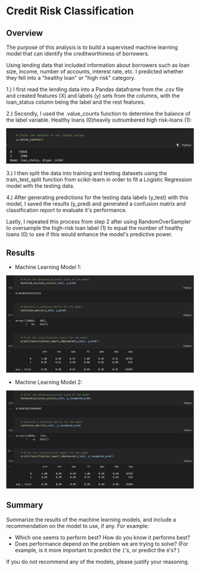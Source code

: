 # Credit Risk Classification

## Overview

The purpose of this analysis is to build a supervised machine learning model that can identify the creditworthiness of borrowers.

Using lending data that included information about borrowers such as loan size, income, number of accounts, interest rate, etc. I predicted whether they fell into a "healthy loan" or "high risk" category.

1.) I first read the lending data into a Pandas dataframe from the .csv file and created features (X) and labels (y) sets from the columns, with the loan_status column being the label and the rest features. 

2.) Secondly, I used the .value_counts function to determine the balance of the label variable. Healthy loans (0)heavily outnumbered high risk-loans (1):

![image of .value_counts](/code/value_counts.jpg)

3.) I then split the data into training and testing datasets using the train_test_split function from scikit-learn in order to fit a Logistic Regression model with the testing data.

4.) After generating predictions for the testing data labels (y_test) with this model, I saved the results (y_pred) and generated a confusion matrix and classification report to evaluate it's performance.

Lastly, I repeated this process from step 2 after using RandomOverSampler to oversample the high-risk loan label (1) to equal the number of healthy loans (0) to see if this would enhance the model's predictive power.


## Results

* Machine Learning Model 1:

![image of model 1 results](/code/model1_results.jpg)


* Machine Learning Model 2:

![image of model 2 results](/code/model2_results.jpg)

## Summary

Summarize the results of the machine learning models, and include a recommendation on the model to use, if any. For example:
* Which one seems to perform best? How do you know it performs best?
* Does performance depend on the problem we are trying to solve? (For example, is it more important to predict the `1`'s, or predict the `0`'s? )

If you do not recommend any of the models, please justify your reasoning.
